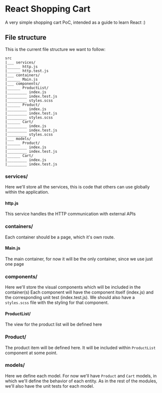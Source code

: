 # React Shopping Cart

A very simple shopping cart PoC, intended as a guide to learn React :)

## File structure

This is the current file structure we want to follow:

```
src
|___ services/
|______ http.js
|______ http.test.js
|___ containers/
|______ Main.js
|___ components/
|______ ProductList/
|_________ index.js
|_________ index.test.js
|_________ styles.scss
|______ Product/
|_________ index.js
|_________ index.test.js
|_________ styles.scss
|______ Cart/
|_________ index.js
|_________ index.test.js
|_________ styles.scss
|___ models/
|______ Product/
|_________ index.js
|_________ index.test.js
|______ Cart/
|_________ index.js
|_________ index.test.js
```

### services/

Here we'll store all the services, this is code that others can use globally
within the application.

#### http.js

This service handles the HTTP communication with external APIs

### containers/

Each container should be a page, which it's own route.

#### Main.js

The main container, for now it will be the only container, since we use just one page

### components/

Here we'll store the visual components which will be included in the container(s)
Each component will have the component itself (index.js) and the corresponding
unit test (index.test.js). We should also have a `styles.scss` file with the
styling for that component.

#### ProductList/

The view for the product list will be defined here

### Product/

The product item will be defined here. It will be included within `ProductList` component
at some point.

### models/

Here we define each model. For now we'll have `Product` and `Cart` models, in which we'll define
the behavior of each entity. As in the rest of the modules, we'll also have the unit tests
for each model.

